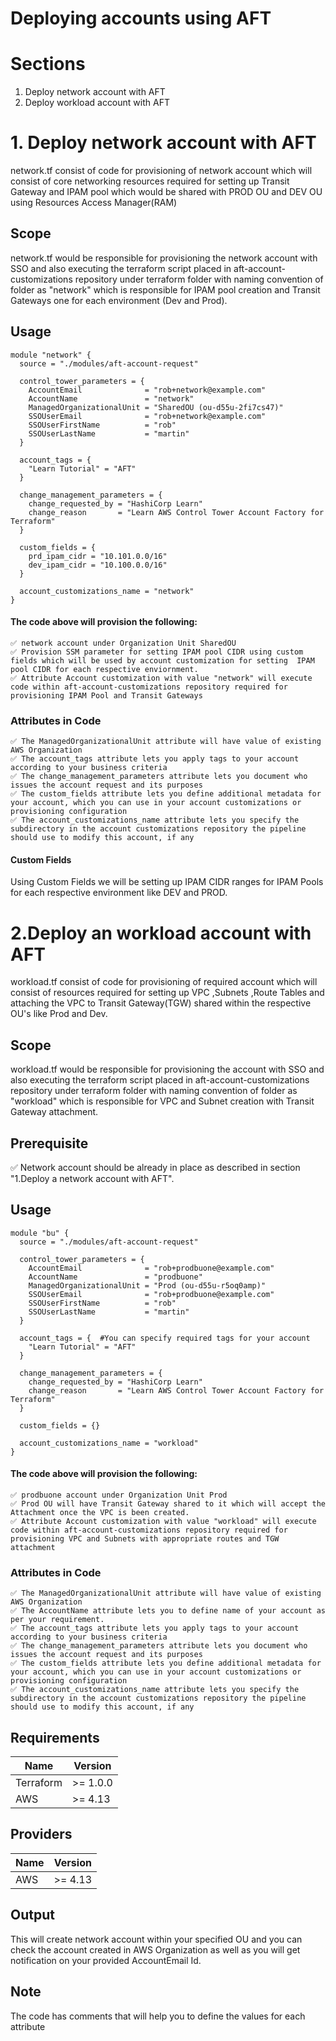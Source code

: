 # Deploying accounts using AFT 

# Sections 
  1. Deploy network account with AFT
  2. Deploy workload account with AFT

# 1. Deploy network account with AFT

network.tf consist of code for provisioning of network account which will consist of core networking resources required for setting up Transit Gateway and IPAM pool which would be shared with PROD OU and DEV OU using Resources Access Manager(RAM)

## Scope
network.tf would be responsible for provisioning the network account with SSO and also executing the terraform script placed in aft-account-customizations repository under terraform folder with naming convention of folder as "network" which is responsible for IPAM pool creation and Transit Gateways one for each environment (Dev and Prod).

## Usage
```
module "network" { 
  source = "./modules/aft-account-request"

  control_tower_parameters = {
    AccountEmail              = "rob+network@example.com" 
    AccountName               = "network" 
    ManagedOrganizationalUnit = "SharedOU (ou-d55u-2fi7cs47)" 
    SSOUserEmail              = "rob+network@example.com" 
    SSOUserFirstName          = "rob" 
    SSOUserLastName           = "martin" 
  }

  account_tags = {
    "Learn Tutorial" = "AFT"      
  }

  change_management_parameters = {     
    change_requested_by = "HashiCorp Learn"
    change_reason       = "Learn AWS Control Tower Account Factory for Terraform"
  }

  custom_fields = { 
    prd_ipam_cidr = "10.101.0.0/16"  
    dev_ipam_cidr = "10.100.0.0/16"  
  }
  
  account_customizations_name = "network" 
}

```
#### The code above will provision the following:
```
✅ network account under Organization Unit SharedOU
✅ Provision SSM parameter for setting IPAM pool CIDR using custom fields which will be used by account customization for setting  IPAM pool CIDR for each respective enviornment.
✅ Attribute Account customization with value "network" will execute code within aft-account-customizations repository required for provisioning IPAM Pool and Transit Gateways
```
### Attributes in Code
```
✅ The ManagedOrganizationalUnit attribute will have value of existing AWS Organization
✅ The account_tags attribute lets you apply tags to your account according to your business criteria
✅ The change_management_parameters attribute lets you document who issues the account request and its purposes
✅ The custom_fields attribute lets you define additional metadata for your account, which you can use in your account customizations or provisioning configuration
✅ The account_customizations_name attribute lets you specify the subdirectory in the account customizations repository the pipeline should use to modify this account, if any
```
#### Custom Fields

Using Custom Fields we will be setting up IPAM CIDR ranges for IPAM Pools for each respective environment like DEV and PROD.



# 2.Deploy an workload account with AFT

workload.tf consist of code for provisioning of required account which will consist of resources required for setting up VPC ,Subnets  ,Route Tables and attaching the VPC to Transit Gateway(TGW) shared within the respective OU's like Prod and Dev.

## Scope
workload.tf would be responsible for provisioning the account with SSO and also executing the terraform script placed in aft-account-customizations repository under terraform folder with naming convention of folder as "workload" which is responsible for VPC and Subnet creation with Transit Gateway attachment.

## Prerequisite
✅ Network account should be already in place as described in section "1.Deploy a network account with AFT".

## Usage
```
module "bu" { 
  source = "./modules/aft-account-request"

  control_tower_parameters = {
    AccountEmail              = "rob+prodbuone@example.com" 
    AccountName               = "prodbuone" 
    ManagedOrganizationalUnit = "Prod (ou-d55u-r5oq0amp)" 
    SSOUserEmail              = "rob+prodbuone@example.com" 
    SSOUserFirstName          = "rob" 
    SSOUserLastName           = "martin"
  }

  account_tags = {  #You can specify required tags for your account
    "Learn Tutorial" = "AFT"
  }

  change_management_parameters = { 
    change_requested_by = "HashiCorp Learn"
    change_reason       = "Learn AWS Control Tower Account Factory for Terraform"
  }

  custom_fields = {} 

  account_customizations_name = "workload"
}

```
#### The code above will provision the following:
```
✅ prodbuone account under Organization Unit Prod
✅ Prod OU will have Transit Gateway shared to it which will accept the Attachment once the VPC is been created.
✅ Attribute Account customization with value "workload" will execute code within aft-account-customizations repository required for provisioning VPC and Subnets with appropriate routes and TGW attachment
```
### Attributes in Code
```
✅ The ManagedOrganizationalUnit attribute will have value of existing AWS Organization
✅ The AccountName attribute lets you to define name of your account as per your requirement.
✅ The account_tags attribute lets you apply tags to your account according to your business criteria
✅ The change_management_parameters attribute lets you document who issues the account request and its purposes
✅ The custom_fields attribute lets you define additional metadata for your account, which you can use in your account customizations or provisioning configuration
✅ The account_customizations_name attribute lets you specify the subdirectory in the account customizations repository the pipeline should use to modify this account, if any
```

## Requirements

| Name          | Version       | 
| ------------- | ------------- |
| Terraform     | >= 1.0.0      | 
| AWS           | >= 4.13       | 

## Providers

| Name          | Version       | 
| ------------- | ------------- | 
| AWS           | >= 4.13       |

## Output 

This will create network account within your specified OU and you can check the account created in AWS Organization as well as you will get notification on your provided AccountEmail Id.

## Note
 
 The code has comments that will help you to define the values for each attribute


